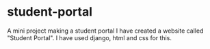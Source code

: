 # student-portal
A mini project making a student portal
I have created a website called "Student Portal".
I have used django, html and css for this.
